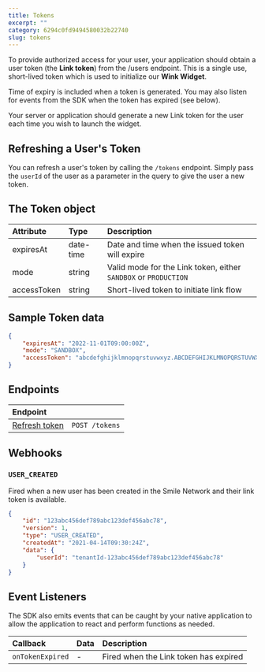 ```yaml
---
title: Tokens 
excerpt: ""
category: 6294c0fd9494580032b22740
slug: tokens
---
```


To provide authorized access for your user, your application should obtain a user token (the **Link token**) from the /users endpoint. This is a single use, short-lived token which is used to initialize our **Wink Widget**.

Time of expiry is included when a token is generated. You may also listen for events from the SDK when the token has expired (see below).

Your server or application should generate a new Link token for the user each time you wish to launch the widget.

## Refreshing a User's Token

You can refresh a user's token by calling the `/tokens` endpoint. Simply pass the `userId` of the user as a parameter in the query to give the user a new token.

## The Token object

| Attribute  | Type   | Description                                                                                |
| :--------- | :----- | :----------------------------------------------------------------------------------------- |
| expiresAt | date-time | Date and time when the issued token will expire |
| mode | string | Valid mode for the Link token, either `SANDBOX` or `PRODUCTION` |
| accessToken | string | Short-lived token to initiate link flow |

## Sample Token data

``` json
{
    "expiresAt": "2022-11-01T09:00:00Z",
    "mode": "SANDBOX",
    "accessToken": "abcdefghijklmnopqrstuvwxyz.ABCDEFGHIJKLMNOPQRSTUVWXYZ-0123456789zyxwvutsrqponmlkjihgfedcbaZYXWVUTSRQPPONMLKJIHGFEDCBA.0987654321abcdefghijklmnopqrstuvwxyz.ABCDEFGHIJKLMNOPQRSTUVWXYZ-0123456789zyxwvutsrqponmlkjihgfedcbaZYXWVUTSRQPPONMLKJIHGFEDCBA.0987654321abcdefghijklmnopqrstuvwxyz.ABCDEFGHIJKLMNOPQRSTUVWXYZ-0123456789zyxwvutsrqponmlkjihgfedcbaZYXWVUTSRQPPONMLKJIHGFEDCBA.0987654321abcdefghijklmnopqrstuvwxyz.ABCDEFGHIJKLMNOPQRSTUVWXYZ-0123456789zyxwvutsrqponmlkjihgfedcbaZYXWVUTSRQPPONMLKJIHGFEDCBA.0987654321abcdefghijklmnopqrstuvwxyz.ABCDEFGHIJKLMNOPQRSTUVWXYZ-0123456789zyxwvutsrqponmlkjihgfedcbaZYXWVUTSRQPPONMLKJIHGFEDCBA.0987654321abcdefghijklmnopqrstuvwxyz.ABCDEFGHIJKLMNOPQRSTUVWXYZ-0123456789zyxwvutsrqponmlkjihgfedcbaZYXWVUTSRQPPONMLKJIHGFEDCBA.0987654321abcdefghijklmnopqrstuvwxyz.ABCDEFGHIJKLMNOPQRSTUVWXYZ-0123456789zyxwvutsrqponmlkjihgfedcbaZYXWVUTSRQPPONMLKJIHGFED"
}
```


## Endpoints

| Endpoint | |
| :------- | :---- |
| [Refresh token](/reference/create-token-1) | `POST /tokens` |

## Webhooks

### `USER_CREATED`

Fired when a new user has been created in the Smile Network and their link token is available.

``` json
{
    "id": "123abc456def789abc123def456abc78",
    "version": 1,
    "type": "USER_CREATED",
    "createdAt": "2021-04-14T09:30:24Z",
    "data": {
        "userId": "tenantId-123abc456def789abc123def456abc78"
    }
}
```

## Event Listeners

The SDK also emits events that can be caught by your native application to allow the application to react and perform functions as needed.

| Callback | Data | Description |
| :------- | :---- | :---- |
| `onTokenExpired` | - | Fired when the Link token has expired |
